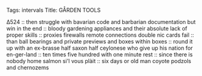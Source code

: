 Tags: intervals
Title: GÅRDEN TOOLS
  
∆524 :: then struggle with bavarian code and barbarian documentation but win in the end :: bloody gardening appliances and their absolute lack of proper skills :: proxies firewalls remote connections double nic cards fail :: than ball bearings and private previews and boxes within boxes :: round it up with an ex-brasse half saxon half ceylonese who give up his nation for en-ger-land :: ten times five hundred with one minute rest :: since there is nobody home salmon si'l vous plàit :: six days or old man coyote podzols and chernozems